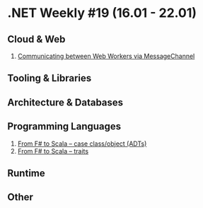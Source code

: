 # .NET Weekly #19 (16.01 - 22.01)

## Cloud & Web

1. [Communicating between Web Workers via MessageChannel](http://www.2ality.com/2017/01/messagechannel.html)

## Tooling & Libraries

## Architecture & Databases

## Programming Languages

1. [From F# to Scala – case class/object (ADTs)](http://theburningmonk.com/2017/01/from-f-to-scala-case-class-and-case-object/)
1. [From F# to Scala – traits](http://theburningmonk.com/2017/01/from-fsharp-to-scala-traits/)

## Runtime

## Other